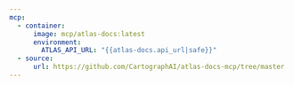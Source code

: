 ```yaml
---
mcp:
  - container:
      image: mcp/atlas-docs:latest
      environment:
        ATLAS_API_URL: "{{atlas-docs.api_url|safe}}"
  - source:
      url: https://github.com/CartographAI/atlas-docs-mcp/tree/master
---
```

